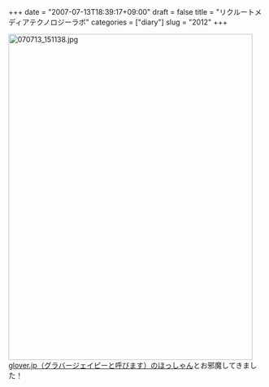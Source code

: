 +++
date = "2007-07-13T18:39:17+09:00"
draft = false
title = "リクルートメディアテクノロジーラボ"
categories = ["diary"]
slug = "2012"
+++

<img alt="070713_151138.jpg" class="pict" height="640" src="http://ieiriblog.img.jugem.jp/20070713_331678.jpg" width="480" />
<a href="http://glover.jp" target="_blank">glover.jp（グラバージェイピーと呼びます）のほっしゃん</a>とお邪魔してきました！
